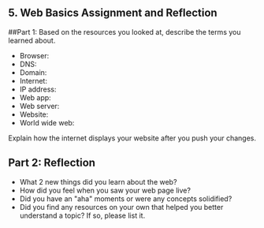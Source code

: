 ## 5. Web Basics Assignment and Reflection

##Part 1: Based on the resources you looked at, describe the terms you learned about.

- Browser:
- DNS:
- Domain:
- Internet:
- IP address:
- Web app:
- Web server:
- Website:
- World wide web:


Explain how the internet displays your website after you push your changes.

## Part 2: Reflection
- What 2 new things did you learn about the web?
- How did you feel when you saw your web page live?
- Did you have an "aha" moments or were any concepts solidified?
- Did you find any resources on your own that helped you better understand a topic? If so, please list it.

<!-- Add your reflection here. Remove the comment markers -->